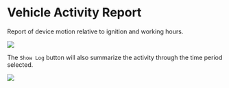 # Vehicle Activity Report

Report of device motion relative to ignition and working hours.

![](https://upload.r2.lb.chasm.cloud/2025/10/imgur/V8iplvL.png)

The `Show Log` button will also summarize the activity through the time period selected.

![](https://upload.r2.lb.chasm.cloud/2025/10/imgur/d6w5Y46.png)
